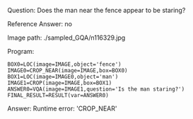 Question: Does the man near the fence appear to be staring?

Reference Answer: no

Image path: ./sampled_GQA/n116329.jpg

Program:

```
BOX0=LOC(image=IMAGE,object='fence')
IMAGE0=CROP_NEAR(image=IMAGE,box=BOX0)
BOX1=LOC(image=IMAGE0,object='man')
IMAGE1=CROP(image=IMAGE,box=BOX1)
ANSWER0=VQA(image=IMAGE1,question='Is the man staring?')
FINAL_RESULT=RESULT(var=ANSWER0)
```
Answer: Runtime error: 'CROP_NEAR'

